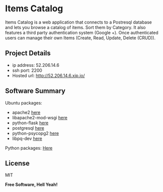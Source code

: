 # Items Catalog

Items Catalog is a web application that connects to a Postresql database and lets you browse a catalog
of items. Sort them by Category. It also features a third party authentication system (Google +).
Once authenticated users can manage their own Items (Create, Read, Update, Delete (CRUD)).

## Project Details
  - ip address: 52.206.14.6
  - ssh port: 2200
  - Hosted url: http://52.206.14.6.xip.io/

## Software Summary
Ubuntu packages:
-   apache2 [here](https://packages.ubuntu.com/search?suite=default&section=all&arch=any&keywords=apache2&searchon=names)
-   libapache2-mod-wsgi [here](https://packages.ubuntu.com/search?suite=default&section=all&arch=any&keywords=libapache2-mod-wsgi&searchon=names)
-   python-flask [here](https://packages.ubuntu.com/search?suite=default&section=all&arch=any&keywords=python-flask&searchon=names)
-   postgresql [here](https://packages.ubuntu.com/search?suite=default&section=all&arch=any&keywords=postgresql&searchon=names)
-   python-psycopg2 [here](https://packages.ubuntu.com/search?suite=default&section=all&arch=any&keywords=python-psycopg2&searchon=names)
-   libpq-dev [here](https://packages.ubuntu.com/search?suite=default&section=all&arch=any&keywords=libpq-dev&searchon=names)

Python packages:
[Here](https://github.com/yunielgarcia/ItemCatalog/blob/master/requirements.txt)

License
----

MIT


**Free Software, Hell Yeah!**